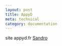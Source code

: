 ```yaml
---
layout: post
title: AppyD
meta: technical
category: documentation
---
```

site appyd.fr
[Sandro](</Symbaroum/Sandro.md>)